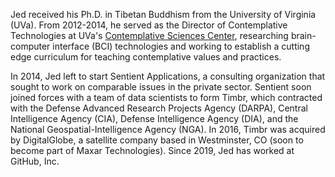 Jed received his Ph.D. in Tibetan Buddhism from the University of Virginia (UVa). From 2012-2014, he served as the Director of Contemplative Technologies at UVa's [Contemplative Sciences Center](https://csc.virginia.edu/), researching brain-computer interface (BCI) technologies and working to establish a cutting edge curriculum for teaching contemplative values and practices.

In 2014, Jed left to start Sentient Applications, a consulting organization that sought to work on comparable issues in the private sector. Sentient soon joined forces with a team of data scientists to form Timbr, which contracted with the Defense Advanced Research Projects Agency (DARPA), Central Intelligence Agency (CIA), Defense Intelligence Agency (DIA), and the National Geospatial-Intelligence Agency (NGA). In 2016, Timbr was acquired by DigitalGlobe, a satellite company based in Westminster, CO (soon to become part of Maxar Technologies). Since 2019, Jed has worked at GitHub, Inc.